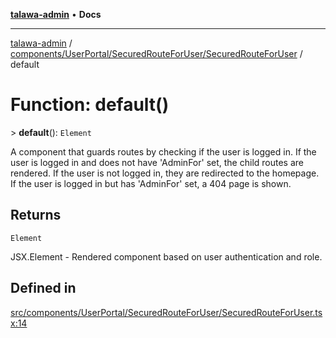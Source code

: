 [**talawa-admin**](../../../../../README.md) • **Docs**

***

[talawa-admin](../../../../../modules.md) / [components/UserPortal/SecuredRouteForUser/SecuredRouteForUser](../README.md) / default

# Function: default()

\> **default**(): `Element`

A component that guards routes by checking if the user is logged in.
If the user is logged in and does not have 'AdminFor' set, the child routes are rendered.
If the user is not logged in, they are redirected to the homepage.
If the user is logged in but has 'AdminFor' set, a 404 page is shown.

## Returns

`Element`

JSX.Element - Rendered component based on user authentication and role.

## Defined in

[src/components/UserPortal/SecuredRouteForUser/SecuredRouteForUser.tsx:14](https://github.com/PalisadoesFoundation/talawa-admin/blob/d16b95ee179900e8e32a2296f14e948e6caea05b/src/components/UserPortal/SecuredRouteForUser/SecuredRouteForUser.tsx#L14)
